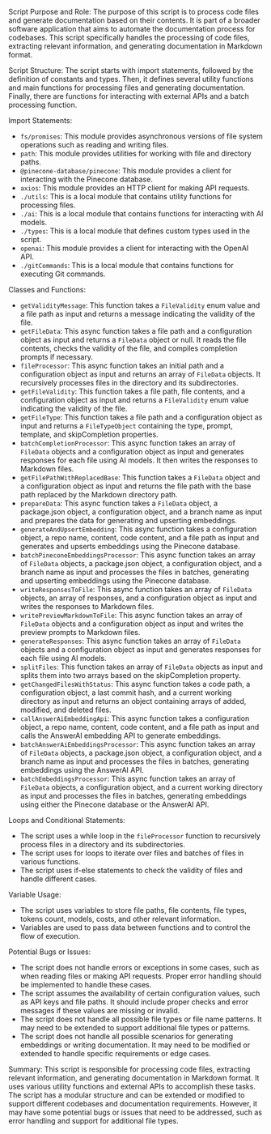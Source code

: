 Script Purpose and Role:
The purpose of this script is to process code files and generate documentation based on their contents. It is part of a broader software application that aims to automate the documentation process for codebases. This script specifically handles the processing of code files, extracting relevant information, and generating documentation in Markdown format.

Script Structure:
The script starts with import statements, followed by the definition of constants and types. Then, it defines several utility functions and main functions for processing files and generating documentation. Finally, there are functions for interacting with external APIs and a batch processing function.

Import Statements:
- `fs/promises`: This module provides asynchronous versions of file system operations such as reading and writing files.
- `path`: This module provides utilities for working with file and directory paths.
- `@pinecone-database/pinecone`: This module provides a client for interacting with the Pinecone database.
- `axios`: This module provides an HTTP client for making API requests.
- `./utils`: This is a local module that contains utility functions for processing files.
- `./ai`: This is a local module that contains functions for interacting with AI models.
- `./types`: This is a local module that defines custom types used in the script.
- `openai`: This module provides a client for interacting with the OpenAI API.
- `./gitCommands`: This is a local module that contains functions for executing Git commands.

Classes and Functions:
- `getValidityMessage`: This function takes a `FileValidity` enum value and a file path as input and returns a message indicating the validity of the file.
- `getFileData`: This async function takes a file path and a configuration object as input and returns a `FileData` object or null. It reads the file contents, checks the validity of the file, and compiles completion prompts if necessary.
- `fileProcessor`: This async function takes an initial path and a configuration object as input and returns an array of `FileData` objects. It recursively processes files in the directory and its subdirectories.
- `getFileValidity`: This function takes a file path, file contents, and a configuration object as input and returns a `FileValidity` enum value indicating the validity of the file.
- `getFileType`: This function takes a file path and a configuration object as input and returns a `FileTypeObject` containing the type, prompt, template, and skipCompletion properties.
- `batchCompletionProcessor`: This async function takes an array of `FileData` objects and a configuration object as input and generates responses for each file using AI models. It then writes the responses to Markdown files.
- `getFilePathWithReplacedBase`: This function takes a `FileData` object and a configuration object as input and returns the file path with the base path replaced by the Markdown directory path.
- `prepareData`: This async function takes a `FileData` object, a package.json object, a configuration object, and a branch name as input and prepares the data for generating and upserting embeddings.
- `generateAndUpsertEmbedding`: This async function takes a configuration object, a repo name, content, code content, and a file path as input and generates and upserts embeddings using the Pinecone database.
- `batchPineconeEmbeddingsProcessor`: This async function takes an array of `FileData` objects, a package.json object, a configuration object, and a branch name as input and processes the files in batches, generating and upserting embeddings using the Pinecone database.
- `writeResponsesToFile`: This async function takes an array of `FileData` objects, an array of responses, and a configuration object as input and writes the responses to Markdown files.
- `writePreviewMarkdownToFile`: This async function takes an array of `FileData` objects and a configuration object as input and writes the preview prompts to Markdown files.
- `generateResponses`: This async function takes an array of `FileData` objects and a configuration object as input and generates responses for each file using AI models.
- `splitFiles`: This function takes an array of `FileData` objects as input and splits them into two arrays based on the skipCompletion property.
- `getChangedFilesWithStatus`: This async function takes a code path, a configuration object, a last commit hash, and a current working directory as input and returns an object containing arrays of added, modified, and deleted files.
- `callAnswerAiEmbeddingApi`: This async function takes a configuration object, a repo name, content, code content, and a file path as input and calls the AnswerAI embedding API to generate embeddings.
- `batchAnswerAiEmbeddingsProcessor`: This async function takes an array of `FileData` objects, a package.json object, a configuration object, and a branch name as input and processes the files in batches, generating embeddings using the AnswerAI API.
- `batchEmbeddingsProcessor`: This async function takes an array of `FileData` objects, a configuration object, and a current working directory as input and processes the files in batches, generating embeddings using either the Pinecone database or the AnswerAI API.

Loops and Conditional Statements:
- The script uses a while loop in the `fileProcessor` function to recursively process files in a directory and its subdirectories.
- The script uses for loops to iterate over files and batches of files in various functions.
- The script uses if-else statements to check the validity of files and handle different cases.

Variable Usage:
- The script uses variables to store file paths, file contents, file types, tokens count, models, costs, and other relevant information.
- Variables are used to pass data between functions and to control the flow of execution.

Potential Bugs or Issues:
- The script does not handle errors or exceptions in some cases, such as when reading files or making API requests. Proper error handling should be implemented to handle these cases.
- The script assumes the availability of certain configuration values, such as API keys and file paths. It should include proper checks and error messages if these values are missing or invalid.
- The script does not handle all possible file types or file name patterns. It may need to be extended to support additional file types or patterns.
- The script does not handle all possible scenarios for generating embeddings or writing documentation. It may need to be modified or extended to handle specific requirements or edge cases.

Summary:
This script is responsible for processing code files, extracting relevant information, and generating documentation in Markdown format. It uses various utility functions and external APIs to accomplish these tasks. The script has a modular structure and can be extended or modified to support different codebases and documentation requirements. However, it may have some potential bugs or issues that need to be addressed, such as error handling and support for additional file types.